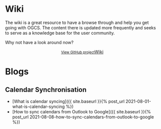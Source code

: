 # Wiki

The wiki is a great resource to have a browse through and help you get going with OGCS. The content there is updated more frequently and seeks to serve as a knowledge base for the user community.

Why not have a look around now?
<div style="margin: auto; text-align: center;">
  <a href="{{ site.github-repo }}/wiki" class="button" onClick="handleClickEvent('outbound', 'Project Wiki');">
    <small>View GitHub project</small>Wiki
  </a>
</div>

# Blogs

## Calendar Synchronisation

* [What is calendar syncing]({{ site.baseurl }}{% post_url 2021-08-01-what-is-calendar-syncing %})
* [How to sync calendars from Outlook to Google]({{ site.baseurl }}{% post_url 2021-08-08-how-to-sync-calendars-from-outlook-to-google %})
